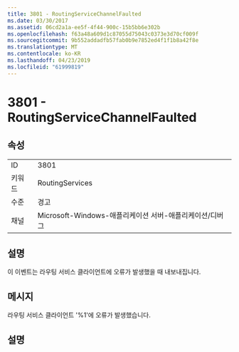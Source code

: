 ```yaml
---
title: 3801 - RoutingServiceChannelFaulted
ms.date: 03/30/2017
ms.assetid: 06cd2a1a-ee5f-4f44-900c-15b5bb6e302b
ms.openlocfilehash: f63a48a609d1c87055d75043c0373e3d70cf009f
ms.sourcegitcommit: 9b552addadfb57fab0b9e7852ed4f1f1b8a42f8e
ms.translationtype: MT
ms.contentlocale: ko-KR
ms.lasthandoff: 04/23/2019
ms.locfileid: "61999819"
---
```

# <a name="3801---routingservicechannelfaulted"></a>3801 - RoutingServiceChannelFaulted
## <a name="properties"></a>속성  
  
|||  
|-|-|  
|ID|3801|  
|키워드|RoutingServices|  
|수준|경고|  
|채널|Microsoft-Windows-애플리케이션 서버-애플리케이션/디버그|  
  
## <a name="description"></a>설명  
 이 이벤트는 라우팅 서비스 클라이언트에 오류가 발생했을 때 내보내집니다.  
  
## <a name="message"></a>메시지  
 라우팅 서비스 클라이언트 '%1'에 오류가 발생했습니다.  
  
## <a name="details"></a>설명
